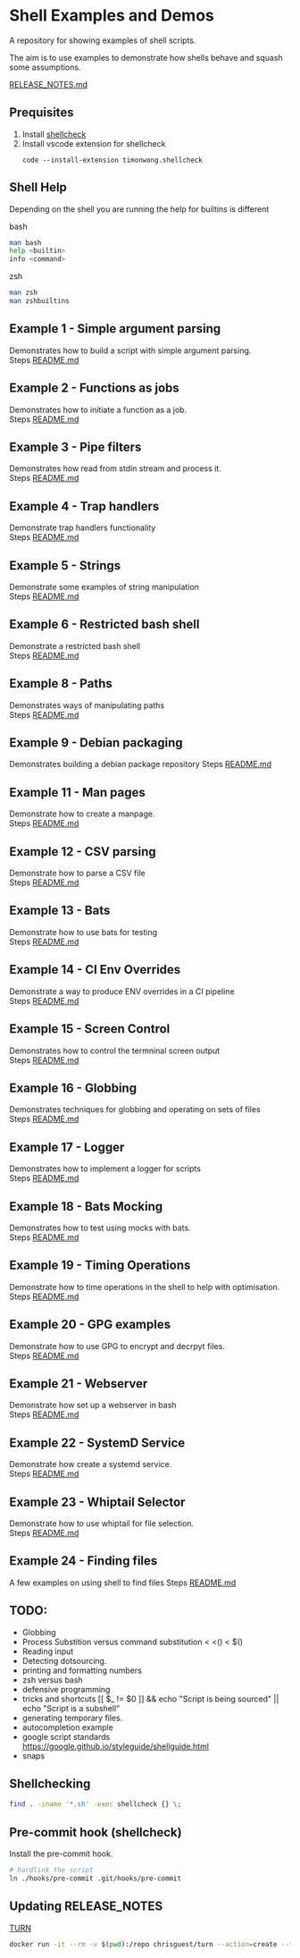 # Shell Examples and Demos
A repository for showing examples of shell scripts.

The aim is to use examples to demonstrate how shells behave and squash some assumptions. 

[RELEASE_NOTES.md](./RELEASE_NOTES.md)

## Prequisites 
1. Install [shellcheck](https://github.com/koalaman/shellcheck)
1. Install vscode extension for shellcheck
    ```
    code --install-extension timonwong.shellcheck
    ```
## Shell Help
Depending on the shell you are running the help for builtins is different  
  
bash
```sh
man bash
help <builtin>
info <command>
```

zsh
```sh
man zsh
man zshbuiltins
```

## Example 1 - Simple argument parsing
Demonstrates how to build a script with simple argument parsing.  
Steps [README.md](./01_argument_parsing/README.md)  

## Example 2 - Functions as jobs
Demonstrates how to initiate a function as a job.  
Steps [README.md](./02_job_functions/README.md)  

## Example 3 - Pipe filters
Demonstrates how read from stdin stream and process it.    
Steps [README.md](./03_pipe_filter_function/README.md)  

## Example 4 - Trap handlers
Demonstrate trap handlers functionality   
Steps [README.md](./04_trap/README.md)  

## Example 5 - Strings
Demonstrate some examples of string manipulation   
Steps [README.md](./05_strings/README.md)  

## Example 6 - Restricted bash shell
Demonstrate a restricted bash shell  
Steps [README.md](./06_restricted_bash/README.md)  

## Example 8 - Paths
Demonstrates ways of manipulating paths  
Steps [README.md](./08_paths/README.md)  

## Example 9 - Debian packaging
Demonstrates building a debian package repository
Steps [README.md](./09_deb_pkg/README.md)  

## Example 11 - Man pages
Demonstrate how to create a manpage.  
Steps [README.md](./11_manpages/README.md)  

## Example 12 - CSV parsing
Demonstrate how to parse a CSV file  
Steps [README.md](./12_csv/README.md)  

## Example 13 - Bats
Demonstrate how to use bats for testing  
Steps [README.md](./13_bats/README.md)  

## Example 14 - CI Env Overrides
Demonstrate a way to produce ENV overrides in a CI pipeline  
Steps [README.md](./14_ci_env_overrides/README.md) 

## Example 15 - Screen Control
Demonstrates how to control the termninal screen output  
Steps [README.md](./15_screen_control/README.md) 

## Example 16 - Globbing
Demonstrates techniques for globbing and operating on sets of files  
Steps [README.md](./16_globbing/README.md) 

## Example 17 - Logger
Demonstrates how to implement a logger for scripts   
Steps [README.md](./17_logger/README.md) 

## Example 18 - Bats Mocking 
Demonstrates how to test using mocks with bats.  
Steps [README.md](./18_bats_mock/README.md) 

## Example 19 - Timing Operations 
Demonstrate how to time operations in the shell to help with optimisation.  
Steps [README.md](./19_timing_operations/README.md) 

## Example 20 - GPG examples 
Demonstrate how to use GPG to encrypt and decrpyt files.  
Steps [README.md](./20_gpg/README.md) 

## Example 21 - Webserver 
Demonstrate how set up a webserver in bash  
Steps [README.md](./21_webserver/README.md)

## Example 22 - SystemD Service
Demonstrate how create a systemd service.  
Steps [README.md](./22_systemd_service/README.md) 

## Example 23 - Whiptail Selector
Demonstrate how to use whiptail for file selection.  
Steps [README.md](./23_whiptail_selection/README.md) 


## Example 24 - Finding files
A few examples on using shell to find files
Steps [README.md](./24_finding_files/README.md) 

## TODO:
  * Globbing 
  * Process Substition versus command substitution < <() < $()
  * Reading input 
  * Detecting dotsourcing. 
  * printing and formatting numbers
  * zsh versus bash
  * defensive programming
  * tricks and shortcuts [[ $_ != $0 ]] && echo "Script is being sourced" || echo "Script is a subshell"
  * generating temporary files. 
  * autocompletion example
  * google script standards https://google.github.io/styleguide/shellguide.html
  * snaps

## Shellchecking

```sh
find . -iname '*.sh' -exec shellcheck {} \; 
```

## Pre-commit hook (shellcheck)
Install the pre-commit hook.  
```sh
# hardlink the script 
ln ./hooks/pre-commit .git/hooks/pre-commit  
```

## Updating RELEASE_NOTES
[TURN](https://github.com/chrisguest75/turn)

```sh
docker run -it --rm -v $(pwd):/repo chrisguest/turn --action=create --type=release --includenext --tags
```
